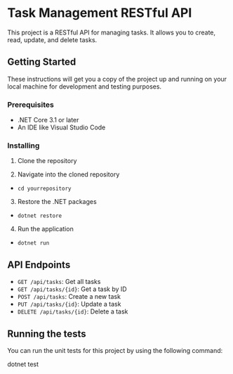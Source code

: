 # Task Management RESTful API

This project is a RESTful API for managing tasks. It allows you to create, read, update, and delete tasks.

## Getting Started

These instructions will get you a copy of the project up and running on your local machine for development and testing purposes.

### Prerequisites

- .NET Core 3.1 or later
- An IDE like Visual Studio Code

### Installing

1. Clone the repository

2. Navigate into the cloned repository

 - `cd yourrepository`

3. Restore the .NET packages

-  `dotnet restore`

4. Run the application

-  `dotnet run`


## API Endpoints

- `GET /api/tasks`: Get all tasks
- `GET /api/tasks/{id}`: Get a task by ID
- `POST /api/tasks`: Create a new task
- `PUT /api/tasks/{id}`: Update a task
- `DELETE /api/tasks/{id}`: Delete a task

## Running the tests

You can run the unit tests for this project by using the following command:


dotnet test
